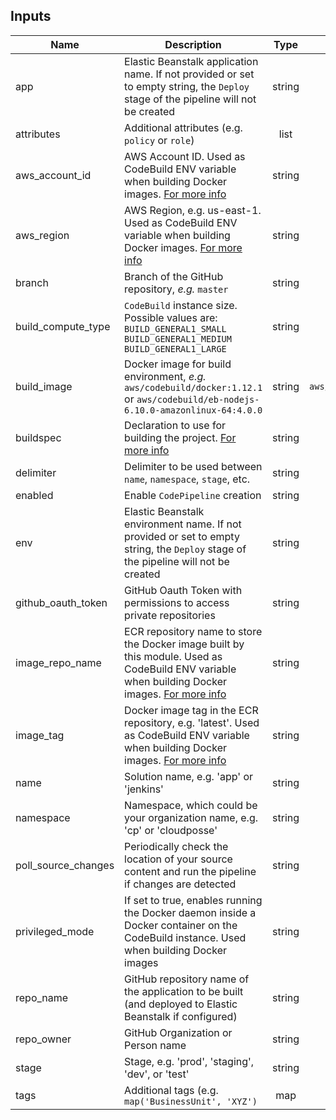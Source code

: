 
## Inputs

| Name | Description | Type | Default | Required |
|------|-------------|:----:|:-----:|:-----:|
| app | Elastic Beanstalk application name. If not provided or set to empty string, the ``Deploy`` stage of the pipeline will not be created | string | `` | no |
| attributes | Additional attributes (e.g. `policy` or `role`) | list | `<list>` | no |
| aws_account_id | AWS Account ID. Used as CodeBuild ENV variable when building Docker images. [For more info](http://docs.aws.amazon.com/codebuild/latest/userguide/sample-docker.html) | string | `` | no |
| aws_region | AWS Region, e.g. us-east-1. Used as CodeBuild ENV variable when building Docker images. [For more info](http://docs.aws.amazon.com/codebuild/latest/userguide/sample-docker.html) | string | `` | no |
| branch | Branch of the GitHub repository, _e.g._ ``master`` | string | - | yes |
| build_compute_type | `CodeBuild` instance size.  Possible values are: ```BUILD_GENERAL1_SMALL``` ```BUILD_GENERAL1_MEDIUM``` ```BUILD_GENERAL1_LARGE``` | string | `BUILD_GENERAL1_SMALL` | no |
| build_image | Docker image for build environment, _e.g._ `aws/codebuild/docker:1.12.1` or `aws/codebuild/eb-nodejs-6.10.0-amazonlinux-64:4.0.0` | string | `aws/codebuild/docker:1.12.1` | no |
| buildspec | Declaration to use for building the project. [For more info](http://docs.aws.amazon.com/codebuild/latest/userguide/build-spec-ref.html) | string | `` | no |
| delimiter | Delimiter to be used between `name`, `namespace`, `stage`, etc. | string | `-` | no |
| enabled | Enable ``CodePipeline`` creation | string | `true` | no |
| env | Elastic Beanstalk environment name. If not provided or set to empty string, the ``Deploy`` stage of the pipeline will not be created | string | `` | no |
| github_oauth_token | GitHub Oauth Token with permissions to access private repositories | string | - | yes |
| image_repo_name | ECR repository name to store the Docker image built by this module. Used as CodeBuild ENV variable when building Docker images. [For more info](http://docs.aws.amazon.com/codebuild/latest/userguide/sample-docker.html) | string | `UNSET` | no |
| image_tag | Docker image tag in the ECR repository, e.g. 'latest'. Used as CodeBuild ENV variable when building Docker images. [For more info](http://docs.aws.amazon.com/codebuild/latest/userguide/sample-docker.html) | string | `latest` | no |
| name | Solution name, e.g. 'app' or 'jenkins' | string | `app` | no |
| namespace | Namespace, which could be your organization name, e.g. 'cp' or 'cloudposse' | string | `global` | no |
| poll_source_changes | Periodically check the location of your source content and run the pipeline if changes are detected | string | `false` | no |
| privileged_mode | If set to true, enables running the Docker daemon inside a Docker container on the CodeBuild instance. Used when building Docker images | string | `false` | no |
| repo_name | GitHub repository name of the application to be built (and deployed to Elastic Beanstalk if configured) | string | - | yes |
| repo_owner | GitHub Organization or Person name | string | - | yes |
| stage | Stage, e.g. 'prod', 'staging', 'dev', or 'test' | string | `default` | no |
| tags | Additional tags (e.g. `map('BusinessUnit', 'XYZ')` | map | `<map>` | no |

